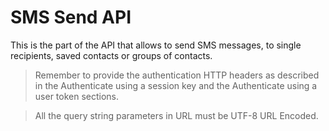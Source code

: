 <h1>SMS Send API</h1>
<p>This is the part of the API that allows to send SMS messages, to single recipients, saved contacts or groups of contacts.</p>
<blockquote>Remember to provide the authentication HTTP headers as described in the Authenticate using a session key and the Authenticate using a user token sections.</blockquote>
<blockquote>All the query string parameters in URL must be UTF-8 URL Encoded.</blockquote>